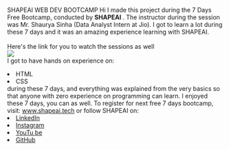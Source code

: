 
SHAPEAI WEB DEV BOOTCAMP Hi I made this project during the 7 Days Free Bootcamp, conducted by <b> SHAPEAI </b>. The instructor during the session was Mr. Shaurya Sinha (Data Analyst Intern at Jio). I got to learn a lot during these 7 days and it was an amazing experience learning with SHAPEAI. <br><br>Here's the link for you to watch the sessions as well<br> <a href="https://youtube.com/playlist?list=PL7zl8TDRnbun7K0fECtSMCI2hOCgLBy9a"> <img src="https://github.com/ShapeAI/PYTHON-AND-DATA-ANALYTICS/blob/main/WebD%20poster.png"> </a> <br>I got to have hands on experience on: <li>HTML <li>CSS <br>during these 7 days, and everything was explained from the very basics so that anyone with zero experience on programming can learn. I enjoyed these 7 days, you can as well. To register for next free 7 days bootcamp, visit: www.shapeai.tech or follow SHAPEAI on: <li><a href= "https://in.linkedin.com/company/shapeai">LinkedIn</a> <li><a href= "https://www.instagram.com/shape.ai/?hl=en">Instagram</a> <li><a href= "https://www.youtube.com/channel/UCTUvDLTW9meuDXWcbmISPdA">YouTu be</a> <li><a href= "https://github.com/shapeai">GitHub

